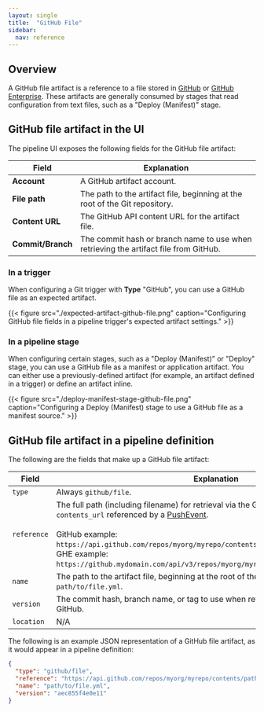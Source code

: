 ```yaml
---
layout: single
title:  "GitHub File"
sidebar:
  nav: reference
---
```


## Overview 

A GitHub file artifact is a reference to a file stored in
[GitHub](https://github.com) or [GitHub
Enterprise](https://enterprise.github.com/home). These artifacts are generally
consumed by stages that read configuration from text files, such as a "Deploy
(Manifest)" stage.

## GitHub file artifact in the UI

The pipeline UI exposes the following fields for the GitHub file artifact:

<table>
  <thead>
    <tr>
      <th>Field</th>
      <th>Explanation</th>
    </tr>
  </thead>
  <tbody>
    <tr>
      <td><strong>Account</strong></td>
      <td>A GitHub artifact account.</td>
    </tr>
    <tr>
      <td><strong>File path</strong></td>
      <td>The path to the artifact file, beginning at the root of the Git repository.</td>
    </tr>
    <tr>
      <td><strong>Content URL</strong></td>
      <td>The GitHub API content URL for the artifact file.</td>
    </tr>
    <tr>
      <td><strong>Commit/Branch</strong></td>
      <td>The commit hash or branch name to use when retrieving the artifact file from GitHub.</td>
    </tr>
  </tbody>
</table>

### In a trigger

When configuring a Git trigger with __Type__ "GitHub", you can use a GitHub file
as an expected artifact.

{{< figure src="./expected-artifact-github-file.png" caption="Configuring GitHub file fields in a pipeline trigger's expected artifact settings." >}}

### In a pipeline stage

When configuring certain stages, such as a "Deploy (Manifest)" or "Deploy"
stage, you can use a GitHub file as a manifest or application artifact. You can
either use a previously-defined artifact (for example, an artifact defined in a
trigger) or define an artifact inline.

{{< figure src="./deploy-manifest-stage-github-file.png" caption="Configuring a Deploy (Manifest) stage to use a GitHub file as a manifest source." >}}

## GitHub file artifact in a pipeline definition

The following are the fields that make up a GitHub file artifact:

| Field | Explanation |
|-|-----------|
| `type` | Always `github/file`. |
| `reference` |  The full path (including filename) for retrieval via the GitHub API. This is the `contents_url` referenced by a [PushEvent](https://developer.github.com/v3/activity/events/types/#pushevent). <br /><br />GitHub example: `https://api.github.com/repos/myorg/myrepo/contents/path/to/file.yml`. <br />GHE example: `https://github.mydomain.com/api/v3/repos/myorg/myrepo/contents/path/to/file.yml`. |
| `name` | The path to the artifact file, beginning at the root of the Git repository. Example: `path/to/file.yml`. |
| `version` | The commit hash, branch name, or tag to use when retrieving the artifact file from GitHub. |
| `location` | N/A |

The following is an example JSON representation of a GitHub file artifact, as it
would appear in a pipeline definition:

```json
{
  "type": "github/file",
  "reference": "https://api.github.com/repos/myorg/myrepo/contents/path/to/file.yml",
  "name": "path/to/file.yml",
  "version": "aec855f4e0e11"
}
```
